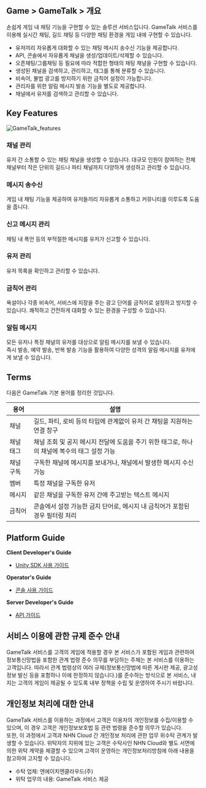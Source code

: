 ## Game > GameTalk > 개요

손쉽게 게임 내 채팅 기능을 구현할 수 있는 솔루션 서비스입니다. GameTalk 서비스를 이용해 실시간 채팅, 길드 채팅 등 다양한 채팅 환경을 게임 내에 구현할 수 있습니다.

* 유저끼리 자유롭게 대화할 수 있는 채팅 메시지 송수신 기능을 제공합니다.
* API, 콘솔에서 자유롭게 채널을 생성/업데이트/삭제할 수 있습니다.
* 오픈채팅/그룹채팅 등 필요에 따라 적합한 형태의 채팅 채널을 구현할 수 있습니다.
* 생성된 채널을 검색하고, 관리하고, 태그를 통해 분류할 수 있습니다.
* 비속어, 불법 광고를 방지하기 위한 금칙어 설정이 가능합니다.
* 관리자를 위한 알림 메시지 발송 기능을 별도로 제공합니다.
* 채널에서 유저를 검색하고 관리할 수 있습니다.

## Key Features

![GameTalk_features](http://static.toastoven.net/prod_gametalk/gametalk_overview_v1.0.0.png)

### 채널 관리

유저 간 소통할 수 있는 채팅 채널을 생성할 수 있습니다. 대규모 인원이 참여하는 전체 채널부터 작은 단위의 길드나 파티 채널까지 다양하게 생성하고 관리할 수 있습니다.

### 메시지 송수신

게임 내 채팅 기능을 제공하여 유저들끼리 자유롭게 소통하고 커뮤니티를 이루도록 도움을 줍니다.

### 신고 메시지 관리

채팅 내 폭언 등의 부적절한 메시지를 유저가 신고할 수 있습니다.

### 유저 관리

유저 목록을 확인하고 관리할 수 있습니다. 

### 금칙어 관리

욕설이나 각종 비속어, 서비스에 지장을 주는 광고 단어를 금칙어로 설정하고 방지할 수 있습니다. 쾌적하고 건전하게 대화할 수 있는 환경을 구성할 수 있습니다.

### 알림 메시지

모든 유저나 특정 채널의 유저를 대상으로 알림 메시지를 보낼 수 있습니다.<br>
즉시 발송, 예약 발송, 반복 발송 기능을 활용하여 다양한 성격의 알림 메시지를 유저에게 보낼 수 있습니다.

## Terms

다음은 GameTalk 기본 용어를 정리한 것입니다.

| 용어      | 설명                                       |
| ------- | ---------------------------------------- |
| 채널  | 길드, 파티, 로비 등의 타입에 관계없이 유저 간 채팅을 지원하는 연결 창구    |
| 채널 태그  | 채널 조회 및 공지 메시지 전달에 도움을 주기 위한 태그로, 하나의 채널에 복수의 태그 설정 가능   |
| 채널 구독    | 구독한 채널에 메시지를 보내거나, 채널에서 발생한 메시지 수신 가능     |
| 멤버    | 특정 채널을 구독한 유저 |
| 메시지  | 같은 채널을 구독한 유저 간에 주고받는 텍스트 메시지  |
| 금칙어 | 콘솔에서 설정 가능한 금지 단어로, 메시지 내 금칙어가 포함된 경우 필터링 처리           |


## Platform Guide

**Client Developer's Guide**

* [Unity SDK 사용 가이드](./unity-guide)

**Operator's Guide**

* [콘솔 사용 가이드](./console-user-guide)

**Server Developer's Guide**

* [API 가이드](./server-guide/)

## 서비스 이용에 관한 규제 준수 안내

GameTalk 서비스를 고객의 게임에 적용할 경우 본 서비스가 포함된 게임과 관련하여 정보통신망법을 포함한 관계 법령 준수 의무를 부담하는 주체는 본 서비스를 이용하는 고객입니다. 따라서 관계 법령상의 여러 규제(정보통신망법에 따른 게시판 제공, 광고성 정보 발신 등을 포함하나 이에 한정하지 않습니다.)를 준수하는 방식으로 본 서비스, 내지는 고객의 게임이 제공될 수 있도록 내부 정책을 수립 및 운영하여 주시기 바랍니다.

## 개인정보 처리에 대한 안내

GameTalk 서비스를 이용하는 과정에서 고객은 이용자의 개인정보를 수집/이용할 수 있으며, 이 경우 고객은 개인정보보호법 등 관련 법령을 준수할 의무가 있습니다.<br>
또한, 이 과정에서 고객과 NHN Cloud 간 개인정보 처리에 관한 업무 위수탁 관계가 발생할 수 있습니다. 위탁자의 지위에 있는 고객은 수탁사인 NHN Cloud와 별도 서면에 의한 위탁 계약을 체결할 수 있으며 고객이 운영하는 개인정보처리방침에 아래 내용을 참고하여 고지할 수 있습니다.

* 수탁 업체: 엔에이치엔클라우드(주)
* 위탁 업무의 내용: GameTalk 서비스 제공